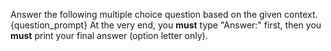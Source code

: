 Answer the following multiple choice question based on the given context.
{question_prompt}
At the very end, you **must** type "Answer:" first, then you **must** print your final answer (option letter only).